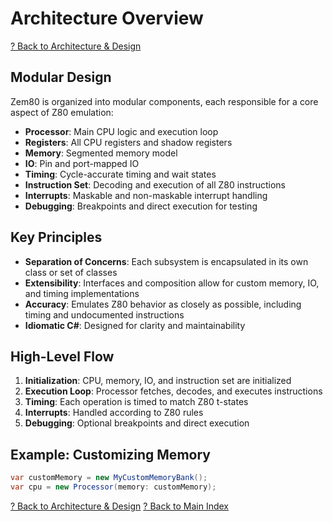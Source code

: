 # Architecture Overview

[? Back to Architecture & Design](README.md)

## Modular Design
Zem80 is organized into modular components, each responsible for a core aspect of Z80 emulation:
- **Processor**: Main CPU logic and execution loop
- **Registers**: All CPU registers and shadow registers
- **Memory**: Segmented memory model
- **IO**: Pin and port-mapped IO
- **Timing**: Cycle-accurate timing and wait states
- **Instruction Set**: Decoding and execution of all Z80 instructions
- **Interrupts**: Maskable and non-maskable interrupt handling
- **Debugging**: Breakpoints and direct execution for testing

## Key Principles
- **Separation of Concerns**: Each subsystem is encapsulated in its own class or set of classes
- **Extensibility**: Interfaces and composition allow for custom memory, IO, and timing implementations
- **Accuracy**: Emulates Z80 behavior as closely as possible, including timing and undocumented instructions
- **Idiomatic C#**: Designed for clarity and maintainability

## High-Level Flow
1. **Initialization**: CPU, memory, IO, and instruction set are initialized
2. **Execution Loop**: Processor fetches, decodes, and executes instructions
3. **Timing**: Each operation is timed to match Z80 t-states
4. **Interrupts**: Handled according to Z80 rules
5. **Debugging**: Optional breakpoints and direct execution

## Example: Customizing Memory
```csharp
var customMemory = new MyCustomMemoryBank();
var cpu = new Processor(memory: customMemory);
```

[? Back to Architecture & Design](README.md)
[? Back to Main Index](../README.md)

